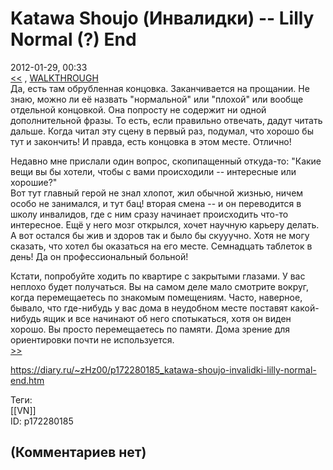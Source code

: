 Katawa Shoujo (Инвалидки) -- Lilly Normal (?) End
=================================================

  
2012-01-29, 00:33  
  [<<](Katawa%20Shoujo%20(Инвалидки)%20--%20Lilly%20Good%20End)  ,  [WALKTHROUGH](Katawa%20Shoujo%20(Инвалидки)%20--%20100%%20+%20walkthrough)    
 Да, есть там обрубленная концовка. Заканчивается на прощании. Не знаю, можно ли её назвать "нормальной" или "плохой" или вообще отдельной концовкой. Она попросту не содержит ни одной дополнительной фразы. То есть, если правильно отвечать, дадут читать дальше. Когда читал эту сцену в первый раз, подумал, что хорошо бы тут и закончить! И правда, есть концовка в этом месте. Отлично!   
   
 Недавно мне прислали один вопрос, скопипащенный откуда-то: "Какие вещи вы бы хотели, чтобы с вами происходили -- интересные или хорошие?"   
 Вот тут главный герой не знал хлопот, жил обычной жизнью, ничем особо не занимался, и тут бац! вторая смена -- и он переводится в школу инвалидов, где с ним сразу начинает происходить что-то интересное. Ещё у него мозг открылся, хочет научную карьеру делать. А вот остался бы жив и здоров так и было бы скууучно. Хотя не могу сказать, что хотел бы оказаться на его месте. Семнадцать таблеток в день! Да он профессиональный больной!   
   
 Кстати, попробуйте ходить по квартире с закрытыми глазами. У вас неплохо будет получаться. Вы на самом деле мало смотрите вокруг, когда перемещаетесь по знакомым помещениям. Часто, наверное, бывало, что где-нибудь у вас дома в неудобном месте поставят какой-нибудь ящик и все начинают об него спотыкаться, хотя он виден хорошо. Вы просто перемещаетесь по памяти. Дома зрение для ориентировки почти не используется.   
  [>>](Katawa%20Shoujo%20(Инвалидки)%20--%20Hanako%20Good%20End%20+%20Neutral%20End%20+%20Bad%20End)    
  
<https://diary.ru/~zHz00/p172280185_katawa-shoujo-invalidki-lilly-normal-end.htm>  
  
Теги:  
[[VN]]  
ID: p172280185  


(Комментариев нет)
------------------